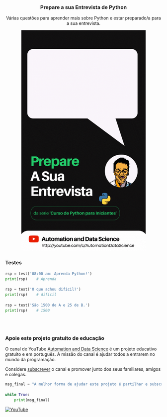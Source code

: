 <!-- PROJECT LOGO -->
<br />
<div align="center">
 
  <h3 align="center">Prepare a sua Entrevista de Python</h3>

  <p align="center">
    Várias questões para aprender mais sobre Python e estar preparado/a para a sua entrevista.
    <br /></p>
</div>


<!-- ABOUT THE PROJECT -->
<div align="center"><img src="./images/entrevista_url.gif" width="400"/></div>

### Testes

```python
rsp = test('08:00 am: Aprenda Python!')
print(rsp)    # Aprenda

rsp = test('O que achou difícil?')
print(rsp)    # difícil

rsp = test('São 1500 de A e 25 de B.')
print(rsp)    # 1500
```
<br><br>
### Apoie este projeto gratuito de educação
O canal de YouTube [Automation and Data Science](http://youtube.com/c/AutomationDataScience) é um projeto educativo
gratuito e em português. A missão do canal é ajudar todos a entrarem no mundo da programação.


Considere [subscrever](http://youtube.com/c/AutomationDataScience?sub_confirmation=1) o canal e promover junto dos seus
familiares, amigos e colegas. 

```python
msg_final = "A melhor forma de ajudar este projeto é partilhar e subscrever."

while True:
    print(msg_final)
```
[![YouTube][youtube-shield]][youtube-url]


[youtube-shield]: https://img.shields.io/badge/youtube-red.svg?style=for-the-badge&logo=youtube&colorB=c4302b
[youtube-url]: https://youtube.com/c/AutomationDataScience
